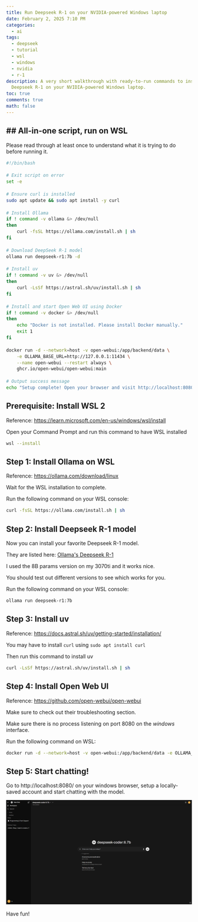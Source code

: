 ```yaml
---
title: Run Deepseek R-1 on your NVIDIA-powered Windows laptop
date: February 2, 2025 7:10 PM
categories:
  - ai
tags:
  - deepseek
  - tutorial
  - wsl
  - windows
  - nvidia
  - r-1
description: A very short walkthrough with ready-to-run commands to install
  Deepseek R-1 on your NVIDIA-powered Windows laptop.
toc: true
comments: true
math: false
---
```

## \## All-in-one script, run on WSL

Please read through at least once to understand what it is trying to do before running it.

```bash
#!/bin/bash

# Exit script on error
set -e

# Ensure curl is installed
sudo apt update && sudo apt install -y curl

# Install Ollama
if ! command -v ollama &> /dev/null
then
    curl -fsSL https://ollama.com/install.sh | sh
fi

# Download DeepSeek R-1 model
ollama run deepseek-r1:7b -d

# Install uv
if ! command -v uv &> /dev/null
then
    curl -LsSf https://astral.sh/uv/install.sh | sh
fi

# Install and start Open Web UI using Docker
if ! command -v docker &> /dev/null
then
    echo "Docker is not installed. Please install Docker manually."
    exit 1
fi

docker run -d --network=host -v open-webui:/app/backend/data \
    -e OLLAMA_BASE_URL=http://127.0.0.1:11434 \
    --name open-webui --restart always \
    ghcr.io/open-webui/open-webui:main

# Output success message
echo "Setup complete! Open your browser and visit http://localhost:8080 to start chatting."

```

## Prerequisite: Install WSL 2

Reference: <https://learn.microsoft.com/en-us/windows/wsl/install>

Open your Command Prompt and run this command to have WSL installed

```bash
wsl --install
```

## Step 1: Install Ollama on WSL

Reference: <https://ollama.com/download/linux>

Wait for the WSL installation to complete.

Run the following command on your WSL console:

```bash
curl -fsSL https://ollama.com/install.sh | sh
```

## Step 2: Install Deepseek R-1 model

Now you can install your favorite Deepseek R-1 model.

They are listed here: [Ollama's Deepseek R-1](https://ollama.com/library/deepseek-r1:7b)

I used the 8B params version on my 3070ti and it works nice.

You should test out different versions to see which works for you.

Run the following command on your WSL console:

```bash
ollama run deepseek-r1:7b
```

## Step 3: Install uv

Reference: <https://docs.astral.sh/uv/getting-started/installation/>

You may have to install `curl` using `sudo apt install curl`

Then run this command to install uv

```bash
curl -LsSf https://astral.sh/uv/install.sh | sh
```

## Step 4: Install Open Web UI

Reference: <https://github.com/open-webui/open-webui>

[](https://github.com/open-webui/open-webui)
Make sure to check out their troubleshooting section.

Make sure there is no process listening on port 8080 on the *windows* interface.

Run the following command on WSL:

```bash
docker run -d --network=host -v open-webui:/app/backend/data -e OLLAMA_BASE_URL=http://127.0.0.1:11434 --name open-webui --restart always ghcr.io/open-webui/open-webui:main
```

## Step 5: Start chatting!

Go to http://localhost:8080/ on your windows browser, setup a locally-saved account and start chatting with the model.

![demo-chat-ui](/assets/img/uploads/chatui.png "The result!")

Have fun!
